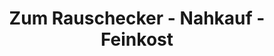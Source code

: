 ---
title: "Zum Rauschecker - Nahkauf - Feinkost"
url: /kranzberg/zum-rauschecker-nahkauf-feinkost/
shop: Lebensmittel
---
